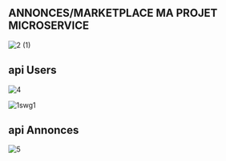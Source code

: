 ## ANNONCES/MARKETPLACE MA PROJET MICROSERVICE 

![2 (1)](https://user-images.githubusercontent.com/65183563/214961641-dbe7d0f9-a888-45c3-b1f2-122ebb5e5422.gif)


## api Users


![4](https://user-images.githubusercontent.com/65183563/217678437-b403e5d0-66b0-404b-afac-2efc1d129eb2.png)

![1swg1](https://user-images.githubusercontent.com/65183563/214978876-518d45c6-f377-40ed-8fa1-3f6b66f24a0c.png)

## api Annonces
![5](https://user-images.githubusercontent.com/65183563/217678568-ae01d567-6689-4a5b-bb5c-0bcdf0beb366.png)



